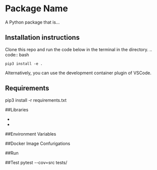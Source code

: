 # Package Name
A Python package that is...

Installation instructions
-------------------------
Clone this repo and run the code below in the terminal in the directory.
.. code:: bash

    pip3 install -e .

Alternatively, you can use the development container plugin of VSCode.

## Requirements
pip3 install -r requirements.txt

##Libraries

- 
- 

##Environment Variables

##Docker Image Confurigations

##Run

##Test
pytest --cov=src tests/
